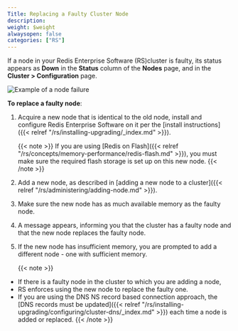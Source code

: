 ```yaml
---
Title: Replacing a Faulty Cluster Node
description:
weight: $weight
alwaysopen: false
categories: ["RS"]
---
```

If a node in your Redis Enterprise Software (RS)cluster is faulty, its status appears as **Down** in
the **Status** column of the **Nodes** page, and in the **Cluster \>
Configuration** page.

![Example of a node
failure](/images/rs/node-failure.png)

**To replace a faulty node**:

1. Acquire a new node that is identical to the old node, install and
    configure Redis Enterprise Software on it per the [install
    instructions]({{< relref "/rs/installing-upgrading/_index.md" >}}).

    {{< note >}}
If you are using [Redis on Flash]({{< relref "/rs/concepts/memory-performance/redis-flash.md" >}}),
you must make sure the required flash storage is set up on this new node.
    {{< /note >}}

1. Add a new node, as described in [adding a new node to a
    cluster]({{< relref "/rs/administering/adding-node.md" >}}).
1. Make sure the new node has as much available memory as the faulty
    node.
1. A message appears, informing you that the cluster has a faulty node
    and that the new node replaces the faulty node.
1. If the new node has insufficient memory, you are prompted to add a
    different node - one with sufficient memory.

    {{< note >}}
- If there is a faulty node in the cluster to which you are adding a node,
- RS enforces using the new node to replace the faulty one.
- If you are using the DNS NS record based connection approach,
the [DNS records must be updated]({{< relref "/rs/installing-upgrading/configuring/cluster-dns/_index.md" >}})
each time a node is added or replaced.
    {{< /note >}}
